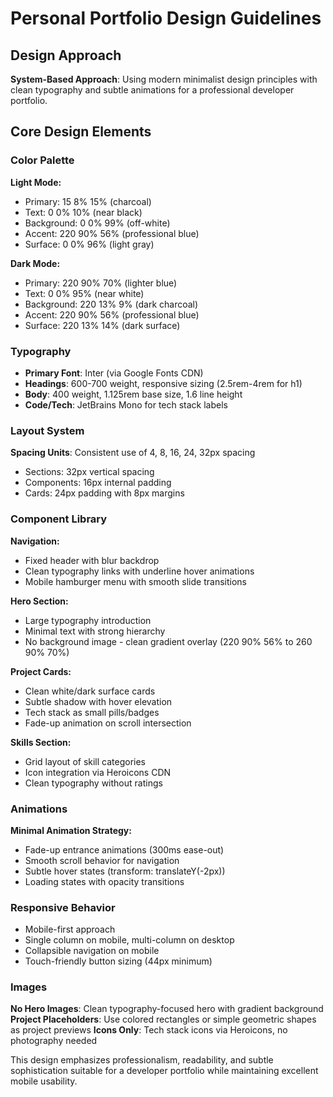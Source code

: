 # Personal Portfolio Design Guidelines

## Design Approach
**System-Based Approach**: Using modern minimalist design principles with clean typography and subtle animations for a professional developer portfolio.

## Core Design Elements

### Color Palette
**Light Mode:**
- Primary: 15 8% 15% (charcoal)
- Text: 0 0% 10% (near black)
- Background: 0 0% 99% (off-white)
- Accent: 220 90% 56% (professional blue)
- Surface: 0 0% 96% (light gray)

**Dark Mode:**
- Primary: 220 90% 70% (lighter blue)
- Text: 0 0% 95% (near white)
- Background: 220 13% 9% (dark charcoal)
- Accent: 220 90% 56% (professional blue)
- Surface: 220 13% 14% (dark surface)

### Typography
- **Primary Font**: Inter (via Google Fonts CDN)
- **Headings**: 600-700 weight, responsive sizing (2.5rem-4rem for h1)
- **Body**: 400 weight, 1.125rem base size, 1.6 line height
- **Code/Tech**: JetBrains Mono for tech stack labels

### Layout System
**Spacing Units**: Consistent use of 4, 8, 16, 24, 32px spacing
- Sections: 32px vertical spacing
- Components: 16px internal padding
- Cards: 24px padding with 8px margins

### Component Library

**Navigation:**
- Fixed header with blur backdrop
- Clean typography links with underline hover animations
- Mobile hamburger menu with smooth slide transitions

**Hero Section:**
- Large typography introduction
- Minimal text with strong hierarchy
- No background image - clean gradient overlay (220 90% 56% to 260 90% 70%)

**Project Cards:**
- Clean white/dark surface cards
- Subtle shadow with hover elevation
- Tech stack as small pills/badges
- Fade-up animation on scroll intersection

**Skills Section:**
- Grid layout of skill categories
- Icon integration via Heroicons CDN
- Clean typography without ratings

### Animations
**Minimal Animation Strategy:**
- Fade-up entrance animations (300ms ease-out)
- Smooth scroll behavior for navigation
- Subtle hover states (transform: translateY(-2px))
- Loading states with opacity transitions

### Responsive Behavior
- Mobile-first approach
- Single column on mobile, multi-column on desktop
- Collapsible navigation on mobile
- Touch-friendly button sizing (44px minimum)

### Images
**No Hero Images**: Clean typography-focused hero with gradient background
**Project Placeholders**: Use colored rectangles or simple geometric shapes as project previews
**Icons Only**: Tech stack icons via Heroicons, no photography needed

This design emphasizes professionalism, readability, and subtle sophistication suitable for a developer portfolio while maintaining excellent mobile usability.